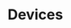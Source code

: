 # Devices



























































































































